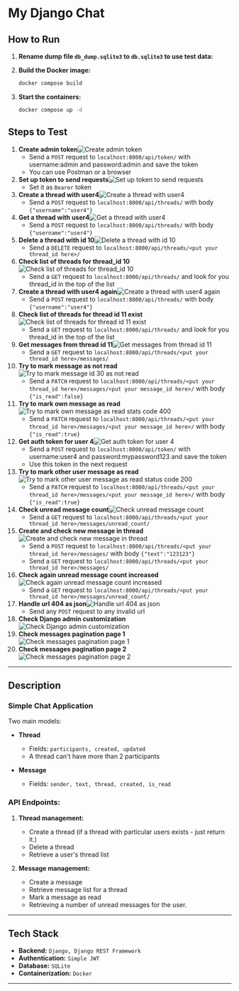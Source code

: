 # My Django Chat

## How to Run

1. **Rename dump file `db_dump.sqlite3` to `db.sqlite3` to use test data:**

2. **Build the Docker image:**
   ```sh
   docker compose build
   ```
3. **Start the containers:**
   ```sh
   docker compose up -d
   ```


## Steps to Test
1. **Create admin token**![Create admin token](./docs/screenshots/step_1_create_admin_token.png)
   - Send a `POST` request to `localhost:8000/api/token/` with username:admin and password:admin and save the token
   - You can use Postman or a browser
2. **Set up token to send requests**![Set up token to send requests](./docs/screenshots/step_2_set_up_token_to_send_requests.png)
   - Set it as `Bearer` token
3. **Create a thread with user4**![Create a thread with user4](./docs/screenshots/step_3_create_a_thread_with_user_4_status_code_201.png)
   - Send a `POST` request to `localhost:8000/api/threads/` with body `{"username":"user4"}`
4. **Get a thread with user4**![Get a thread with user4](./docs/screenshots/step_4_get_a_thread_with_user_4_status_code_200.png)
   - Send a `POST` request to `localhost:8000/api/threads/` with body `{"username":"user4"}`
5. **Delete a thread with id 10**![Delete a thread with id 10](./docs/screenshots/step_5_delete_a_thread_with_id_10_status_code_204.png)
   - Send a `DELETE` request to `localhost:8000/api/threads/<put your thread_id here>/`
6. **Check list of threads for thread_id 10**![Check list of threads for thread_id 10](./docs/screenshots/step_6_check_list_of_threads_for_thread_id_10_does_not_exist.png)
   - Send a `GET` request to `localhost:8000/api/threads/` and look for you thread_id in the top of the list
7. **Create a thread with user4 again**![Create a thread with user4 again](./docs/screenshots/step_7_create_a_thread_with_user_4_again.png)
   - Send a `POST` request to `localhost:8000/api/threads/` with body `{"username":"user4"}`
8. **Check list of threads for thread id 11 exist**![Check list of threads for thread id 11 exist](./docs/screenshots/step_8_check_list_of_threads_for_thread_id_11_exist.png)
   - Send a `GET` request to `localhost:8000/api/threads/` and look for you thread_id in the top of the list
9. **Get messages from thread id 11**![Get messages from thread id 11](./docs/screenshots/step_9_get_messages_from_thread_id_11.png)
   - Send a `GET` request to `localhost:8000/api/threads/<put your thread_id here>/messages/`
10. **Try to mark message as not read**![Try to mark message id 30 as not read](./docs/screenshots/step_10_try_to_mark_message_id_30_as_not_read_status_code_400.png)
    - Send a `PATCH` request to `localhost:8000/api/threads/<put your thread_id here>/messages/<put your message_id here>/` with body `{"is_read":false}`
11. **Try to mark own message as read**![Try to mark own message as read stats code 400](./docs/screenshots/step_11_try_to_mark_own_message_as_read_status_code_400.png)
    - Send a `PATCH` request to `localhost:8000/api/threads/<put your thread_id here>/messages/<put your message_id here>/` with body `{"is_read":true}`
12. **Get auth token for user 4**![Get auth token for user 4](./docs/screenshots/step_12_get_auth_token_for_user_4.png)
    - Send a `POST` request to `localhost:8000/api/token/` with username:user4 and password:mypassword123 and save the token
    - Use this token in the next request
13. **Try to mark other user message as read**![Try to mark other user message as read status code 200](./docs/screenshots/step_13_try_to_mark_other_user_message_as_read_status_code_200.png)
    - Send a `PATCH` request to `localhost:8000/api/threads/<put your thread_id here>/messages/<put your message_id here>/` with body `{"is_read":true}`
14. **Check unread message count**![Check unread message count](./docs/screenshots/step_14_check_unread_message_count.png)
    - Send a `GET` request to `localhost:8000/api/threads/<put your thread_id here>/messages/unread_count/`
15. **Create and check new message in thread**![Create and check new message in thread](./docs/screenshots/step_15_create_and_check_new_message_in_thread.png)
    - Send a `POST` request to `localhost:8000/api/threads/<put your thread_id here>/messages/` with body `{"text":"123123"}`
    - Send a `GET` request to `localhost:8000/api/threads/<put your thread_id here>/messages/`
16. **Check again unread message count increased**![Check again unread message count increased](./docs/screenshots/step_16_check_again_unread_message_count_increased.png)
    - Send a `GET` request to `localhost:8000/api/threads/<put your thread_id here>/messages/unread_count/`
17. **Handle url 404 as json**![Handle url 404 as json](./docs/screenshots/step_17_handle_url_404_as_json.png)
    - Send any `POST` request to any invalid url 
18. **Check Django admin customization**![Check Django admin customization](./docs/screenshots/step_18_check_django_admin_customization.png)
19. **Check messages pagination page 1**![Check messages pagination page 1](./docs/screenshots/step_19_check_messages_pagination_page_1.png)
20. **Check messages pagination page 2**![Check messages pagination page 2](./docs/screenshots/step_20_check_messages_pagination_page_2.png)

---

## Description

### Simple Chat Application
Two main models:

- **Thread**
  - Fields: `participants, created, updated`
  - A thread can't have more than 2 participants

- **Message**
  - Fields: `sender, text, thread, created, is_read`

### API Endpoints:
1. **Thread management:**
   - Create a thread (if a thread with particular users exists - just return it.)
   - Delete a thread
   - Retrieve a user's thread list

2. **Message management:**
   - Create a message
   - Retrieve message list for a thread
   - Mark a message as read
   - Retrieving a number of unread messages for the user.
---

## Tech Stack
- **Backend:** `Django, Django REST Framework`
- **Authentication:** `Simple JWT`
- **Database:** `SQLite`
- **Containerization:** `Docker`

---
